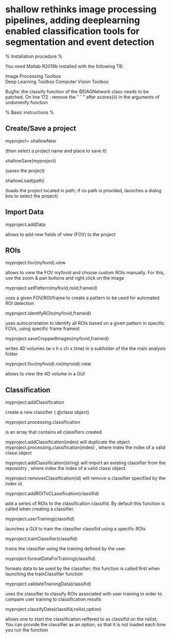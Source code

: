 # shallow rethinks image processing pipelines, adding deeplearning enabled classification tools for segmentation and event detection

% Installation procedure %

You need Matlab R2019b installed with the following TB:


Image Processing Toolbox  
Deep Learning Toolbox
Computer Vision Toolbox


Bugfix: the classify function of the @DAGNetwork class needs to be patched. On line 172 :
remove the " ' " after scores{ii} in the arguments of undummify function


% Basic instructions %


Create/Save a project
---------------------

myproject= shallowNew

 (then select a project name and place to save it)

shallowSave(myproject)

(saves the project)

shallowLoad(path)

(loads the project located in path; if no path is provided, launches a dialog box to select the project)


Import Data
------------

myproject.addData

allows to add new fields of view (FOV) to the project


ROIs
----

myproject.fov(myfovid).view

allows to view the FOV myfovid and choose custom ROIs manually. For this, use the zoom & pan buttons and right click on the image

myproject.setPattern(myfovid,roiid,frameid)

uses a given FOV/ROI/frame to create a pattern to be used for automated ROI detection

myproject.identifyROIs(myfovid,frameid)

uses autocorrelation to identify all ROIs based on a given pattern in specific FOVs, using specific frame frameid

myproject.saveCroppedImages(myfovid,frameid)

writes 4D volumes (w x h x ch x time) in a subfolder of the the main analysis folder

myproject.fov(myfovid).roi(myroiid).view

allows to view the 4D volume in a GUI


Classification
--------------

myproject.addClassification

create a new classifier  ( @classi object)

myproject.processing.classification

is an array that contains all classifiers created

myproject.addClassification(index) will duplicate the object myproject.processing.classification(index) , where index the index of a valid classi object

myproject.addClassification(string) will import an existing classifier from the reposiotry , where index the index of a valid classi object.

myproject.removesClassification(id) will remove a classifier specified by the index id. 

myproject.addROIToCLassification(classifid)

add a series of ROIs to the classification classifid. By default this function is called when creating a classifier.

myproject.userTraining(classifid)

launches a GUI to train the classifier classifid using a specific ROIs

myproject.trainClassifier(classifid)

trains the classifier using the training defined by the user

myproject.formatDataForTraining(classifid)

formats data to be used by the classifier; this function is called first when launching the trainClassifier function

myproject.validateTrainingData(classifid)

uses the classifier to classify ROIs associated with user training in order to compare user training to classification results

myproject.classifyData(classifid,roilist,option)

allows one to start the classification reffered to as classifid on the roilist; You can provide the classifier as an option, so that it is not loaded each time you run the function
